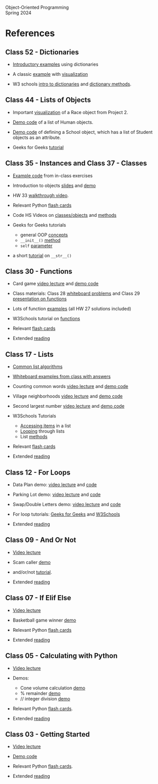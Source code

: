 Object-Oriented Programming  
Spring 2024

# References 

## Class 52 - Dictionaries 

  
* [Introductory examples](https://replit.com/@mcarlberg/IntroDictionary#main.py) using dictionaries

* A classic [example](https://replit.com/@mcarlberg/DictionaryClassic#main.py) with [visualization](https://pythontutor.com/visualize.html#code=s%20%3D%20%22she%20sells%20seashells%20by%20the%20seashore%22%0A%0Afrequency%20%3D%20%7B%7D%0Afor%20letter%20in%20s%3A%0A%20%20if%20letter%20in%20frequency%3A%0A%20%20%20%20frequency%5Bletter%5D%20%2B%3D%201%0A%20%20else%3A%0A%20%20%20%20frequency%5Bletter%5D%20%3D%201%0A%0Aprint%28frequency%29%0A&cumulative=false&curInstr=0&heapPrimitives=nevernest&mode=display&origin=opt-frontend.js&py=3&rawInputLstJSON=%5B%5D&textReferences=false)

* W3 schools [intro to dictionaries](https://www.w3schools.com/python/python_dictionaries.asp) and [dictionary methods](https://www.w3schools.com/python/python_ref_dictionary.asp).


## Class 44 - Lists of Objects

* Important [visualization](https://docs.google.com/presentation/d/1hBFsWs-R9WMWApvKfYQ9UwhHZANC1ovfvQaMerfCjhM/edit?usp=sharing) of a Race object from Project 2.

* [Demo code](https://replit.com/@mcarlberg/ListOfObjects-Ver1#main.py) of a list of Human objects.

* [Demo code](https://replit.com/@mcarlberg/ListOfObjects-Ver2#main.py) of defining a School object, which has a list of Student objects as an attribute. 

* Geeks for Geeks [tutorial](https://www.geeksforgeeks.org/how-to-create-a-list-of-object-in-python-class/)



## Class 35 - Instances and Class 37 - Classes

* [Example code](https://replit.com/@mcarlberg/bballsavingsAcct#main.py) from in-class exercises

* Introduction to objects [slides](https://docs.google.com/presentation/d/1BBvFPoN6uUJ20F2wvP-GLRPW6fu1yhhag-SMIub4tvo/edit?usp=sharing) and [demo](https://replit.com/@mcarlberg/object-orientation-introduction#main.py)

* HW 33 [walkthrough video](https://drive.google.com/file/d/1CJ-o3__WuCYcoawkBmIaZFIDEtHfh2n5/view?usp=sharing).  

* Relevant Python [flash cards](https://drive.google.com/file/d/1QKyQxlOHqRF-_TO8F-SQ9cBkp4qzV4ke/view?usp=sharing)

* Code HS Videos on [classes/objects](https://www.youtube.com/watch?v=hNuH-hn8Ezk) and [methods](https://www.youtube.com/watch?v=vAolpcnrEb4)

* Geeks for Geeks tutorials
    * general OOP [concepts](https://www.geeksforgeeks.org/python-oops-concepts/)
    * `__init__()` [method](https://www.geeksforgeeks.org/__init__-in-python/)
    * `self` [parameter](https://www.geeksforgeeks.org/self-in-python-class/?ref=lbp)

* a short [tutorial](https://www.pythontutorial.net/python-oop/python-__str__/) on `__str__()`




## Class 30 - Functions 

* Card game [video lecture](https://drive.google.com/file/d/1lb_jEPVUz7pJPG8qPUVsL_f7t0oLG7SK/view?usp=sharing) and [demo code](https://replit.com/@mcarlberg/HW25DemoCardGame) 

* Class materials: Class 28 [whiteboard problems](https://docs.google.com/document/d/1Tymh8DzghSOVQohID6bldedubhL_jdUZw2ys5h2puiQ/edit?usp=sharing) and Class 29 [presentation on functions](https://docs.google.com/presentation/d/1Oo8YyS3l1MlMjmmMpK5ZMDbzlxhc8QDV0b9Jm2S-LP4/edit?usp=sharing)

* Lots of function [examples](https://replit.com/@mcarlberg/Sp24-HW27-FunctionsPractice-SOLUTIONS#main.py) (all HW 27 solutions included)

* W3Schools tutorial on [functions](https://www.w3schools.com/python/python_functions.asp)
   
* Relevant [flash cards](https://drive.google.com/file/d/1Pbpyg1eRtImUo-kD8Pbx9Y5JPk1WavrA/view?usp=sharing)

* Extended [reading](https://drive.google.com/file/d/1PVRf7MvHokHhCdiz7o4ey2tsB_nZSbgv/view?usp=sharing)


## Class 17 - Lists

* [Common list algorithms](https://docs.google.com/document/d/1vS5MMx6NWPeieRGceAo6OtJoGZiVRySBmi5nhZmMnIA/edit?usp=sharing)
  
* [Whiteboard examples from class with answers](https://docs.google.com/document/d/1J2mML1EloTDHoIbXXb4WuJZQw4llKBgwzZd1fy50VJk/edit?usp=sharing)

* Counting common words [video lecture](https://drive.google.com/file/d/10T0cmiSTVVirozTyAPHO77GHfgHb1TL_/view?usp=sharing) and [demo code](https://replit.com/@mcarlberg/Class16ListAListB#README.md) 

* Village neighborhoods [video lecture](https://drive.google.com/file/d/1hpP3ho4Tcepv7hohfCFBbrKln58kfFYv/view?usp=sharing) and [demo code](https://replit.com/@mcarlberg/Class17VillageNeighborhoods#main.py)

* Second largest number [video lecture](https://drive.google.com/file/d/1-G_xx4Sk8P8BpU33jsr856GYYXVZ3HLE/view?usp=sharing) and [demo code](https://replit.com/@mcarlberg/Class17SecondLargest#README.md) 

* W3Schools Tutorials
    * [Accessing items](https://www.w3schools.com/python/python_lists_access.asp) in a list
    * [Looping](https://www.w3schools.com/python/python_lists_loop.asp) through lists
    * List [methods](https://www.w3schools.com/python/python_lists_methods.asp)

* Relevant [flash cards](https://drive.google.com/file/d/1eTtDb2-1MksedrCzar0WTU3Z3zGAxIgz/view?usp=sharing)

* Extended [reading](https://drive.google.com/file/d/1eFgiYFafO4PejvoHHxm1umA8bvmuLliy/view?usp=sharing)



## Class 12 - For Loops

* Data Plan demo: [video lecture](https://drive.google.com/file/d/1cMPipi4L_FJSXRkxMtIyZ3H7uHjzsYHk/view?usp=sharing) and [code](https://replit.com/@mcarlberg/Class11-DataPlan) 

* Parking Lot demo: [video lecture](https://bit.ly/bard-for-parking-lot) and [code](https://replit.com/@mcarlberg/Class12-ParkingLot)

* Swap/Double Letters demo: [video lecture](https://bit.ly/bard-for-swap-doube) and [code](https://replit.com/@mcarlberg/Class12-Double-Swap)

* For loop tutorials: [Geeks for Geeks](https://www.geeksforgeeks.org/python-for-loops/) and [W3Schools](https://www.w3schools.com/python/python_for_loops.asp)

* Extended [reading](https://drive.google.com/file/d/1Hye4tg1M0qLJ0B9EokB9lu0xJ22gEubQ/view?usp=sharing)


## Class 09 - And Or Not

* [Video lecture](https://drive.google.com/file/d/18oY8u8FyrSakCcrALVda5qtZBKjfhonM/view?usp=sharing) 

* Scam caller [demo](https://replit.com/@mcarlberg/Class09-ScamCallers)

* and/or/not [tutorial](https://www.geeksforgeeks.org/python-logical-operators-with-examples-improvement-needed/).

* Extended [reading](https://drive.google.com/file/d/1Gyqs1fXGq1vQ-gsIgByu52JyArWPy5Zj/view?usp=sharing)


## Class 07 - If Elif Else

* [Video lecture](https://drive.google.com/file/d/1YUl94RtO25E8pvyzT4cKXLEsiMmyzkCz/view?usp=sharing) 

* Basketball game winner [demo](https://replit.com/@mcarlberg/Class07-BasketballWinner#main.py)

* Relevant Python [flash cards](https://drive.google.com/file/d/1dBnZIjmsvG9WfVfcsnWz5UMgvyLxb34E/view?usp=sharing)

* Extended [reading](https://drive.google.com/file/d/1dF1IOrkPPT88L1Vd3wESAyEko9wg9DiH/view?usp=sharing)

## Class 05 - Calculating with Python

* [Video lecture](https://drive.google.com/file/d/15JZGwzLqZRxG5AaENO-8dnUnkyw55jGa/view?usp=sharing) 

* Demos:  
    * Cone volume calculation [demo](https://replit.com/@mcarlberg/Class05-ConeVolume#main.py)
    * % remainder [demo](https://replit.com/@mcarlberg/Class05-Remainder)
    * // integer division [demo](https://replit.com/@mcarlberg/Class05-IntDivision)

* Relevant Python [flash cards](https://drive.google.com/file/d/1Fye2w2Ju8Mr8vaX1vaW9VOm5OCJkeeqU/view?usp=sharing).

* Extended [reading](https://drive.google.com/file/d/1G0clASjqi_3s7-7tNheR0H0o9qWQzgRj/view?usp=sharing)


## Class 03 - Getting Started 

* [Video lecture](https://drive.google.com/file/d/1weD_Pmu70-Ptl5yyDJRCOxwTHXES6fWv/view?usp=sharing) 

* [Demo code](https://replit.com/@mcarlberg/Class03-WordCount#main.py)

* Relevant Python [flash cards](https://drive.google.com/file/d/1FMN4gsB7JEnr574JQlPPUaVC8HloNBgq/view?usp=sharing).

* Extended [reading](https://drive.google.com/file/d/1FQMuq2urqrnv-2lISHSRkOmfgcLqeTNO/view?usp=sharing)
